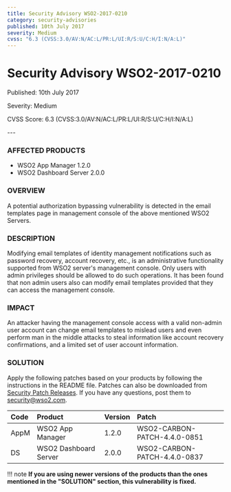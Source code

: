```yaml
---
title: Security Advisory WSO2-2017-0210
category: security-advisories
published: 10th July 2017
severity: Medium
cvss: "6.3 (CVSS:3.0/AV:N/AC:L/PR:L/UI:R/S:U/C:H/I:N/A:L)"
---
```


# Security Advisory WSO2-2017-0210

<p class="doc-version">Published: 10th July 2017</p>
<p class="doc-version">Severity: Medium</p>
<p class="doc-version">CVSS Score: 6.3 (CVSS:3.0/AV:N/AC:L/PR:L/UI:R/S:U/C:H/I:N/A:L)</p>
---

### AFFECTED PRODUCTS
* WSO2 App Manager 1.2.0
* WSO2 Dashboard Server 2.0.0


### OVERVIEW
A potential authorization bypassing vulnerability is detected in the email templates page in  management console of the above mentioned WSO2 Servers.


### DESCRIPTION
Modifying email templates of identity management notifications such as password recovery, account recovery, etc., is an administrative functionality supported from WSO2 server's management console. Only users with admin privileges should be allowed to do such operations. It has been found that non admin users also can modify email templates provided that they can access the management console.


### IMPACT
An attacker having the management console access with a valid non-admin user account can change email templates to mislead users and even perform man in the middle attacks to steal information like account recovery confirmations, and a limited set of user account information.


### SOLUTION
Apply the following patches based on your products by following the instructions in the README file. Patches can also be downloaded from [Security Patch Releases](http://wso2.com/security-patch-releases/). If you have any questions, post them to <security@wso2.com>.


| **Code** | **Product**          | **Version** | **Patch**                    |
| :--- | :------ | :------ | :---- |
| AppM | WSO2 App Manager | 1.2.0 | WSO2-CARBON-PATCH-4.4.0-0851 |
| DS | WSO2 Dashboard Server | 2.0.0 | WSO2-CARBON-PATCH-4.4.0-0837 |


!!! note
    **If you are using newer versions of the products than the ones mentioned in the "SOLUTION" section, this vulnerability is fixed.**
